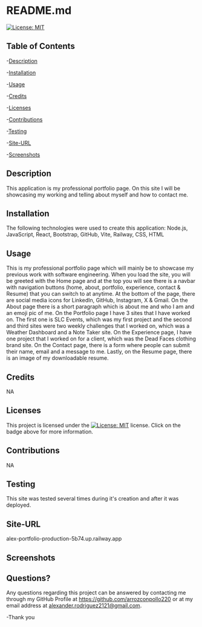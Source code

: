 
  # README.md
  
 [![License: MIT](https://img.shields.io/badge/License-MIT-yellow.svg)](https://opensource.org/licenses/MIT)
  ## Table of Contents
  
 -[Description](#Description)
  
 -[Installation](#Installation)
  
 -[Usage](#Usage)
  
 -[Credits](#Credits)
  
 -[Licenses](#Licenses)
  
 -[Contributions](#Contributions)
  
 -[Testing](#Testing)
  
 -[Site-URL](#Site-URL)
  
 -[Screenshots](#Screenshots)

  ## Description
  This application is my professional portfolio page. On this site I will be showcasing my working and telling about myself and how to contact me.

  ## Installation
  The following technologies were used to create this application: Node.js, JavaScript, React, Bootstrap, GitHub, Vite, Railway, CSS, HTML

  ## Usage
  This is my professional portfolio page which will mainly be to showcase my previous work with software engineering. When you load the site, you will be greeted with the Home page and at the top you will see there is a navbar with navigation buttons (home, about, portfolio, experience, contact & Resume) that you can switch to at anytime. At the bottom of the page, there are social media icons for LinkedIn, GitHub, Instagram, X & Gmail. On the About page there is a short paragraph which is about me and who I am and an emoji pic of me. On the Portfolio page I have 3 sites that I have worked on. The first one is SLC Events, which was my first project and the second and third sites were two weekly challenges that I worked on, which was a Weather Dashboard and a Note Taker site. On the Experience page, I have one project that I worked on for a client, which was the Dead Faces clothing brand site. On the Contact page, there is a form where people can submit their name, email and a message to me. Lastly, on the Resume page, there is an image of my downloadable resume.

  ## Credits
  NA

  ## Licenses
  This project is licensed under the [![License: MIT](https://img.shields.io/badge/License-MIT-yellow.svg)](https://opensource.org/licenses/MIT) license. Click on the badge above for more information.

  ## Contributions
  NA

  ## Testing
  This site was tested several times during it's creation and after it was deployed. 

  ## Site-URL
  alex-portfolio-production-5b74.up.railway.app

  ## Screenshots
  

  ## Questions?
  Any questions regarding this project can be answered by contacting me through my GitHub Profile at https://github.com/arrozconpollo220 or at my email address at alexander.rodriguez2121@gmail.com. 

  -Thank you

